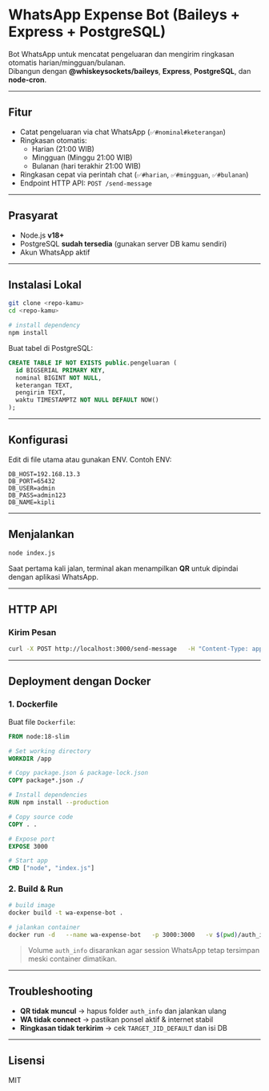 # WhatsApp Expense Bot (Baileys + Express + PostgreSQL)

Bot WhatsApp untuk mencatat pengeluaran dan mengirim ringkasan otomatis harian/mingguan/bulanan.  
Dibangun dengan **@whiskeysockets/baileys**, **Express**, **PostgreSQL**, dan **node-cron**.

---

## Fitur
- Catat pengeluaran via chat WhatsApp (`✅#nominal#keterangan`)
- Ringkasan otomatis:
  - Harian (21:00 WIB)
  - Mingguan (Minggu 21:00 WIB)
  - Bulanan (hari terakhir 21:00 WIB)
- Ringkasan cepat via perintah chat (`✅#harian`, `✅#mingguan`, `✅#bulanan`)
- Endpoint HTTP API: `POST /send-message`

---

## Prasyarat
- Node.js **v18+**
- PostgreSQL **sudah tersedia** (gunakan server DB kamu sendiri)
- Akun WhatsApp aktif

---

## Instalasi Lokal

```bash
git clone <repo-kamu>
cd <repo-kamu>

# install dependency
npm install
```

Buat tabel di PostgreSQL:

```sql
CREATE TABLE IF NOT EXISTS public.pengeluaran (
  id BIGSERIAL PRIMARY KEY,
  nominal BIGINT NOT NULL,
  keterangan TEXT,
  pengirim TEXT,
  waktu TIMESTAMPTZ NOT NULL DEFAULT NOW()
);
```

---

## Konfigurasi

Edit di file utama atau gunakan ENV. Contoh ENV:

```env
DB_HOST=192.168.13.3
DB_PORT=65432
DB_USER=admin
DB_PASS=admin123
DB_NAME=kipli
```

---

## Menjalankan

```bash
node index.js
```

Saat pertama kali jalan, terminal akan menampilkan **QR** untuk dipindai dengan aplikasi WhatsApp.

---

## HTTP API

### Kirim Pesan

```bash
curl -X POST http://localhost:3000/send-message   -H "Content-Type: application/json"   -d '{"number":"628123456789","message":"Halo dari API!"}'
```

---

## Deployment dengan Docker

### 1. Dockerfile

Buat file `Dockerfile`:

```dockerfile
FROM node:18-slim

# Set working directory
WORKDIR /app

# Copy package.json & package-lock.json
COPY package*.json ./

# Install dependencies
RUN npm install --production

# Copy source code
COPY . .

# Expose port
EXPOSE 3000

# Start app
CMD ["node", "index.js"]
```

### 2. Build & Run

```bash
# build image
docker build -t wa-expense-bot .

# jalankan container
docker run -d   --name wa-expense-bot   -p 3000:3000   -v $(pwd)/auth_info:/app/auth_info   --env-file .env   wa-expense-bot
```

> Volume `auth_info` disarankan agar session WhatsApp tetap tersimpan meski container dimatikan.

---

## Troubleshooting
- **QR tidak muncul** → hapus folder `auth_info` dan jalankan ulang
- **WA tidak connect** → pastikan ponsel aktif & internet stabil
- **Ringkasan tidak terkirim** → cek `TARGET_JID_DEFAULT` dan isi DB

---

## Lisensi
MIT
